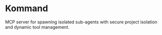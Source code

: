 # Kommand
MCP server for spawning isolated sub-agents with secure project isolation and dynamic tool management.
